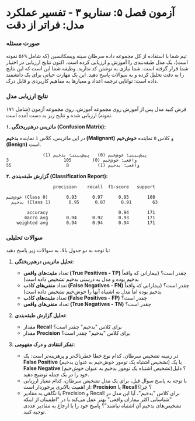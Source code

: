 # آزمون فصل ۵: سناریو ۳ - تفسیر عملکرد مدل: فراتر از دقت

### صورت مسئله

تیم شما با استفاده از کل مجموعه داده سرطان سینه ویسکانسین (که شامل ۵۶۹ نمونه است)، یک مدل طبقه‌بندی را آموزش و ارزیابی کرده است. اکنون نتایج ارزیابی در اختیار شما قرار گرفته است. شما نیازی به نوشتن کد ندارید. وظیفه شما این است که این نتایج را به دقت تحلیل کرده و به سوالات پاسخ دهید. این یک مهارت حیاتی برای یک دانشمند داده است: توانایی ترجمه اعداد و معیارها به مفاهیم کاربردی و قابل درک.

### نتایج ارزیابی مدل

فرض کنید مدل پس از آموزش روی مجموعه آموزش، روی مجموعه آزمون (شامل ۱۷۱ نمونه) ارزیابی شده و نتایج زیر به دست آمده است.

**۱. ماتریس درهم‌ریختگی (Confusion Matrix):**

در این ماتریس، کلاس `1` نماینده **بدخیم (Malignant)** و کلاس `0` نماینده **خوش‌خیم (Benign)** است.

```
              پیش‌بینی: خوش‌خیم (0)   پیش‌بینی: بدخیم (1)
واقعی: خوش‌خیم (0)        105                     3
واقعی: بدخیم (1)           8                     55
```

**۲. گزارش طبقه‌بندی (Classification Report):**

```
                  precision    recall  f1-score   support

خوش‌خیم (Class 0)       0.93      0.97      0.95       108
  بدخیم (Class 1)       0.95      0.87      0.91        63

        accuracy                           0.94       171
       macro avg       0.94      0.92      0.93       171
    weighted avg       0.94      0.94      0.94       171
```

### سوالات تحلیلی

با توجه به دو جدول بالا، به سوالات زیر پاسخ دهید:

1.  **تحلیل ماتریس درهم‌ریختگی:**

    - تعداد **مثبت‌های واقعی (True Positives - TP)** چقدر است؟ (بیمارانی که واقعاً بدخیم بوده و مدل به درستی بدخیم تشخیص داده است)
    - تعداد **منفی‌های کاذب (False Negatives - FN)** چقدر است؟ (بیمارانی که واقعاً بدخیم بوده اما مدل به اشتباه آنها را خوش‌خیم تشخیص داده است)
    - تعداد **مثبت‌های کاذب (False Positives - FP)** چقدر است؟
    - تعداد **منفی‌های واقعی (True Negatives - TN)** چقدر است؟

2.  **تحلیل گزارش طبقه‌بندی:**

    - مقدار **Recall** برای کلاس "بدخیم" چقدر است؟
    - مقدار **Precision** برای کلاس "بدخیم" چقدر است؟

3.  **تفکر انتقادی و درک مفهومی:**
    - در زمینه تشخیص سرطان، کدام نوع خطا خطرناک‌تر و پرهزینه‌تر است: یک **False Positive** (تشخیص اشتباه یک تومور خوش‌خیم به عنوان بدخیم) یا یک **False Negative** (تشخیص اشتباه یک تومور بدخیم به عنوان خوش‌خیم)؟ دلیل خود را در یک جمله توضیح دهید.
    - با توجه به پاسخ سوال قبل، برای یک مدل تشخیص سرطان، کدام معیار ارزیابی از اهمیت بالاتری برخوردار است: **Precision** یا **Recall**؟ چرا؟
    - با نگاهی به مقادیر Precision و Recall برای کلاس "بدخیم"، آیا این مدل در "شناسایی اکثر بیماران واقعی" بهتر عمل می‌کند یا در "اطمینان از اینکه تشخیص‌های بدخیم آن اشتباه نباشند"؟ پاسخ خود را با ارجاع به مقادیر عددی توجیه کنید.
